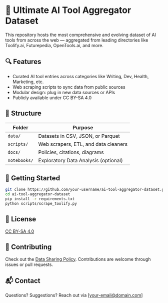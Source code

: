 # 🧠 Ultimate AI Tool Aggregator Dataset

This repository hosts the most comprehensive and evolving dataset of AI tools from across the web — aggregated from leading directories like Toolify.ai, Futurepedia, OpenTools.ai, and more.

## 🔍 Features

- Curated AI tool entries across categories like Writing, Dev, Health, Marketing, etc.
- Web scraping scripts to sync data from public sources
- Modular design: plug in new data sources or APIs
- Publicly available under CC BY-SA 4.0

## 📂 Structure

| Folder        | Purpose                               |
|---------------|----------------------------------------|
| `data/`       | Datasets in CSV, JSON, or Parquet      |
| `scripts/`    | Web scrapers, ETL, and data cleaners   |
| `docs/`       | Policies, citations, diagrams          |
| `notebooks/`  | Exploratory Data Analysis (optional)   |

## 🚀 Getting Started

```bash
git clone https://github.com/your-username/ai-tool-aggregator-dataset.git
cd ai-tool-aggregator-dataset
pip install -r requirements.txt
python scripts/scrape_toolify.py
```

## 📜 License

[CC BY-SA 4.0](https://creativecommons.org/licenses/by-sa/4.0/)

## 🤝 Contributing

Check out the [Data Sharing Policy](docs/data_sharing_policy.pdf). Contributions are welcome through issues or pull requests.

## 📬 Contact

Questions? Suggestions? Reach out via [your-email@domain.com]
